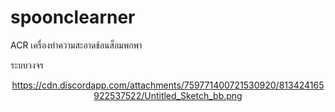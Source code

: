 # spoonclearner
ACR เครื่องทำความสะอาดช้อนส็อมพกพา

ระบบวงจร

<div align="center">
<a href="">https://cdn.discordapp.com/attachments/759771400721530920/813424165922537522/Untitled_Sketch_bb.png</a>
